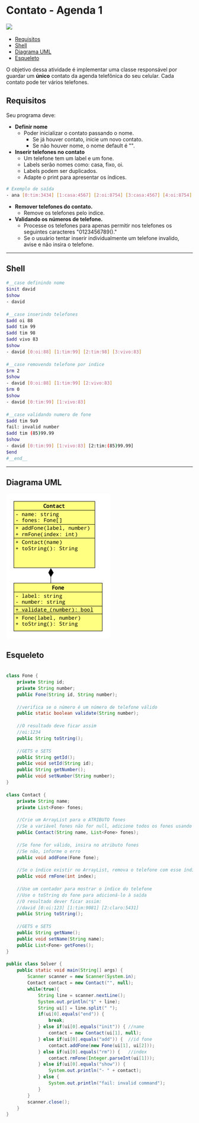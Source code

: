 # Contato - Agenda 1
![](figura.png)

<!--TOC_BEGIN-->
- [Requisitos](#requisitos)
- [Shell](#shell)
- [Diagrama UML](#diagrama-uml)
- [Esqueleto](#esqueleto)
<!--TOC_END-->


O objetivo dessa atividade é implementar uma classe responsável por guardar um **único** contato da agenda telefônica do seu celular. Cada contato pode ter vários telefones.

## Requisitos
Seu programa deve:

- **Definir nome**
    - Poder inicializar o contato passando o nome.
        - Se já houver contato, inicie um novo contato.
        - Se não houver nome, o nome default é "".
- **Inserir telefones no contato** 
    - Um telefone tem um label e um fone.
    - Labels serão nomes como: casa, fixo, oi.
    - Labels podem ser duplicados.
    - Adapte o print para apresentar os índices.
```sh
# Exemplo de saída
- ana [0:tim:3434] [1:casa:4567] [2:oi:8754] [3:casa:4567] [4:oi:8754]
```

- **Remover telefones do contato.**    
    - Remove os telefones pelo indice.
- **Validando os números de telefone.**
    - Processe os telefones para apenas permitir nos telefones os seguintes caracteres "0123456789()."
    - Se o usuário tentar inserir individualmente um telefone invalido, avise e não insira o telefone.

***
## Shell

```bash
#__case definindo nome
$init david
$show
- david

#__case inserindo telefones
$add oi 88
$add tim 99
$add tim 98
$add vivo 83
$show
- david [0:oi:88] [1:tim:99] [2:tim:98] [3:vivo:83]

#__case removendo telefone por indice
$rm 2
$show
- david [0:oi:88] [1:tim:99] [2:vivo:83]
$rm 0
$show
- david [0:tim:99] [1:vivo:83]

#__case validando numero de fone
$add tim 9a9
fail: invalid number
$add tim (85)99.99
$show
- david [0:tim:99] [1:vivo:83] [2:tim:(85)99.99]
$end
#__end__
```

***
## Diagrama UML
![](diagrama.png)


## Esqueleto

<!--FILTER Solver.java java-->
```java

class Fone {
    private String id;
    private String number;
    public Fone(String id, String number);

    //verifica se o número é um número de telefone válido
    public static boolean validate(String number);

    //O resultado deve ficar assim
    //oi:1234
    public String toString();

    //GETS e SETS
    public String getId();
    public void setId(String id);
    public String getNumber();
    public void setNumber(String number);
}

class Contact {
    private String name;
    private List<Fone> fones;

    //Crie um ArrayList para o ATRIBUTO fones
    //Se a variável fones não for null, adicione todos os fones usando o método addFone
    public Contact(String name, List<Fone> fones);

    //Se fone for válido, insira no atributo fones
    //Se não, informe o erro
    public void addFone(Fone fone);

    //Se o índice existir no ArrayList, remova o telefone com esse índice
    public void rmFone(int index);

    //Use um contador para mostrar o índice do telefone
    //Use o toString do fone para adicioná-lo à saída
    //O resultado dever ficar assim:
    //david [0:oi:123] [1:tim:9081] [2:claro:5431]
    public String toString();

    //GETS e SETS
    public String getName();
    public void setName(String name);
    public List<Fone> getFones();
}

public class Solver {
    public static void main(String[] args) {
        Scanner scanner = new Scanner(System.in);
        Contact contact = new Contact("", null);
        while(true){
            String line = scanner.nextLine();
            System.out.println("$" + line);
            String ui[] = line.split(" ");
            if(ui[0].equals("end")) {
                break;
            } else if(ui[0].equals("init")) { //name
                contact = new Contact(ui[1], null);
            } else if(ui[0].equals("add")) {  //id fone
                contact.addFone(new Fone(ui[1], ui[2]));
            } else if(ui[0].equals("rm")) {   //index
                contact.rmFone(Integer.parseInt(ui[1]));
            } else if(ui[0].equals("show")) {
                System.out.println("- " + contact);
            } else {
                System.out.println("fail: invalid command");
            }
        }
        scanner.close();
    }
}
```
<!--FILTER_END-->
